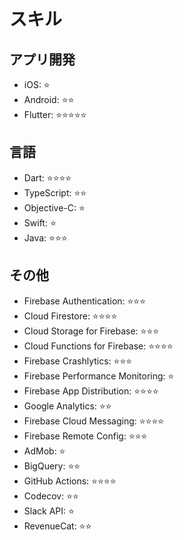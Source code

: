# スキル

## アプリ開発

- iOS: ⭐
- Android: ⭐⭐
- Flutter: ⭐⭐⭐⭐⭐

## 言語

- Dart: ⭐⭐⭐⭐
- TypeScript: ⭐⭐
- Objective-C: ⭐
- Swift: ⭐
- Java: ⭐⭐⭐

## その他

- Firebase Authentication: ⭐⭐⭐
- Cloud Firestore: ⭐⭐⭐⭐
- Cloud Storage for Firebase: ⭐⭐⭐
- Cloud Functions for Firebase: ⭐⭐⭐⭐
- Firebase Crashlytics: ⭐⭐⭐
- Firebase Performance Monitoring: ⭐
- Firebase App Distribution: ⭐⭐⭐⭐
- Google Analytics: ⭐⭐
- Firebase Cloud Messaging: ⭐⭐⭐⭐
- Firebase Remote Config: ⭐⭐⭐
- AdMob: ⭐
- BigQuery: ⭐⭐
- GitHub Actions: ⭐⭐⭐⭐
- Codecov: ⭐⭐
- Slack API: ⭐
- RevenueCat: ⭐⭐
